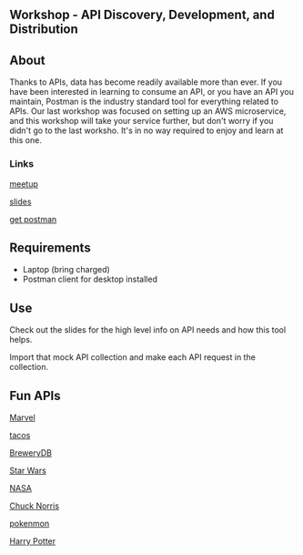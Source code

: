 ## Workshop - API Discovery, Development, and Distribution

## About

Thanks to APIs, data has become readily available more than ever. 
If you have been interested in learning to consume an API, or you have an API you maintain, Postman is the industry standard tool for everything related to APIs. 
Our last workshop was focused on setting up an AWS microservice, and this workshop will take your service further, but don't worry if you didn't go to the last worksho. 
It's in no way required to enjoy and learn at this one.

### Links

[meetup](https://www.meetup.com/eugenewebdevs/events/260157602/)

[slides]()

[get postman](https://www.getpostman.com/downloads/)

## Requirements

* Laptop (bring charged)
* Postman client for desktop installed

## Use

Check out the slides for the high level info on API needs and how this tool helps.

Import that mock API collection and make each API request in the collection.

## Fun APIs

[Marvel](https://developer.marvel.com/)

[tacos](https://github.com/evz/tacofancy-api)

[BreweryDB](https://www.brewerydb.com/)

[Star Wars](https://swapi.co/)

[NASA](https://api.nasa.gov/api)

[Chuck Norris](https://api.chucknorris.io/)

[pokenmon](https://pokeapi.co/)

[Harry Potter](https://www.potterapi.com/)
